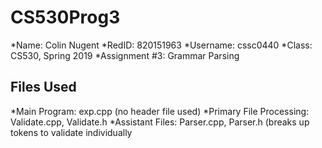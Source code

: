 # CS530Prog3

*Name: Colin Nugent
*RedID: 820151963
*Username: cssc0440
*Class: CS530, Spring 2019
*Assignment #3: Grammar Parsing

## Files Used
*Main Program: exp.cpp (no header file used)
*Primary File Processing: Validate.cpp, Validate.h
*Assistant Files: Parser.cpp, Parser.h (breaks up tokens to validate individually
